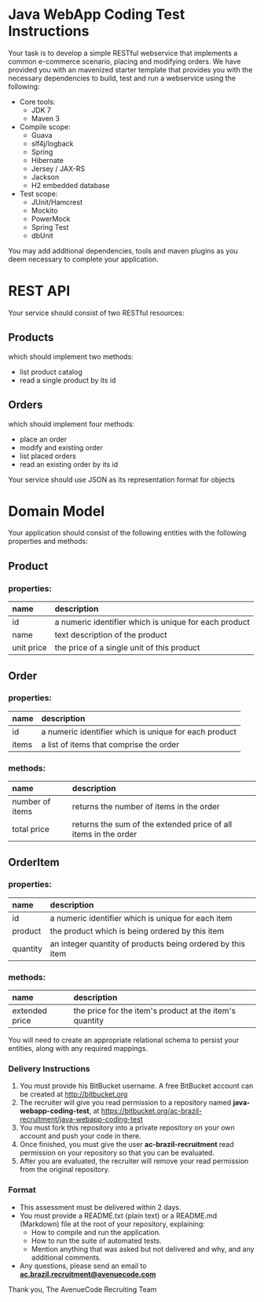 # Java WebApp Coding Test Instructions

Your task is to develop a simple RESTful webservice that implements a common e-commerce scenario, placing and modifying orders. We have provided you with an mavenized starter template that provides you with the necessary dependencies to build, test and run a webservice using the following:

- Core tools:
    - JDK 7
    - Maven 3
- Compile scope:
    - Guava
    - slf4j/logback
    - Spring
    - Hibernate
    - Jersey / JAX-RS
    - Jackson
    - H2 embedded database
- Test scope:
    - JUnit/Hamcrest
    - Mockito
    - PowerMock
    - Spring Test
    - dbUnit

You may add additional dependencies, tools and maven plugins as you deem necessary to complete your application. 

# REST API

Your service should consist of two RESTful resources:

## Products
	
which should implement two methods:
		
- list product catalog
- read a single product by its id
			
## Orders
	
which should implement four methods:
		
- place an order
- modify and existing order
- list placed orders
- read an existing order by its id
			
Your service should use JSON as its representation format for objects

# Domain Model			
			
Your application should consist of the following entities with the following properties and methods:

## Product
	
### properties:
name       |    description
:----------|:-----------------------------------------------------
id         | a numeric identifier which is unique for each product
name       | text description of the product
unit price | the price of a single unit of this product
		
## Order
	
### properties:

name  |    description
:-----|:-----------------------------------------------------
id    | a numeric identifier which is unique for each product
items | a list of items that comprise the order
			
### methods:
name            |    description
:---------------|:---------------------------------------------------------------
number of items | returns the number of items in the order
total price     | returns the sum of the extended price of all items in the order
			
## OrderItem
	
### properties:
name     |    description
:--------|:----------------------------------------------------------
id       | a numeric identifier which is unique for each item
product  | the product which is being ordered by this item
quantity | an integer quantity of products being ordered by this item
			
### methods:
name           |    description
:--------------|:-------------------------------------------------------
extended price | the price for the item's product at the item's quantity
			
You will need to create an appropriate relational schema to persist your entities, along with any required mappings.

### Delivery Instructions ###

1. You must provide his BitBucket username. A free BitBucket account can be created at http://bitbucket.org
1. The recruiter will give you read permission to a repository named **java-webapp-coding-test**, at https://bitbucket.org/ac-brazil-recruitment/java-webapp-coding-test
1. You must fork this repository into a private repository on your own account and push your code in there.
1. Once finished, you must give the user **ac-brazil-recruitment** read permission on your repository so that you can be evaluated.
1. After you are evaluated, the recruiter will remove your read permission from the original repository.

### Format ###

* This assessment must be delivered within 2 days.
* You must provide a README.txt (plain text) or a README.md (Markdown) file at the root of your repository, explaining:
    * How to compile and run the application.
    * How to run the suite of automated tests.
    * Mention anything that was asked but not delivered and why, and any additional comments.
* Any questions, please send an email to **ac.brazil.recruitment@avenuecode.com**

Thank you,
The AvenueCode Recruiting Team